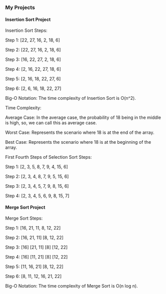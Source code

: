 ### My Projects

#### Insertion Sort Project

Insertion Sort Steps:

Step 1: [22, 27, 16, 2, 18, 6]

Step 2: [22, 27, 16, 2, 18, 6]  

Step 3: [16, 22, 27, 2, 18, 6]   

Step 4: [2, 16, 22, 27, 18, 6]  

Step 5: [2, 16, 18, 22, 27, 6]

Step 6: [2, 6, 16, 18, 22, 27]

Big-O Notation: The time complexity of Insertion Sort is O(n^2).

Time Complexity:

Average Case:  In the average case, the probability of 18 being in the middle is high, so, we can call this as average case.

Worst Case: Represents the scenario where 18 is at the end of the array.

Best Case: Represents the scenario where 18 is at the beginning of the array.

First Fourth Steps of Selection Sort Steps:

Step 1: [2, 3, 5, 8, 7, 9, 4, 15, 6]

Step 2: [2, 3, 4, 8, 7, 9, 5, 15, 6]

Step 3: [2, 3, 4, 5, 7, 9, 8, 15, 6]

Step 4: [2, 3, 4, 5, 6, 9, 8, 15, 7]


#### Merge Sort Project

Merge Sort Steps:

Step 1: [16, 21, 11, 8, 12, 22]

Step 2: [16, 21, 11]   [8, 12, 22]   

Step 3: [16]   [21, 11]   [8]   [12, 22]  

Step 4: [16]   [11, 21]   [8]   [12, 22]  

Step 5: [11, 16, 21]   [8, 12, 22]   

Step 6: [8, 11, 12, 16, 21, 22]  

Big-O Notation: The time complexity of Merge Sort is O(n log n).

